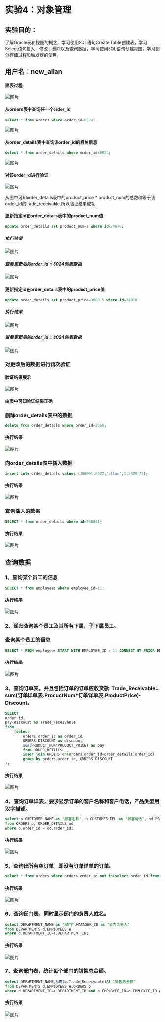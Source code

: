 # 实验4：对象管理

## 实验目的：
了解Oracle表和视图的概念，学习使用SQL语句Create Table创建表，学习Select语句插入，修改，删除以及查询数据，学习使用SQL语句创建视图，学习部分存储过程和触发器的使用。

## 用户名：new_allan

#### 建表过程
![图片](./images/01.png)

#### 从orders表中查询任一个order_id
```SQL
select * from orders where order_id=8024;
```
![图片](./images/02.png)

#### 从order_details表中查询该order_id的相关信息
```SQL
select * from order_details where order_id=8024;
```
![图片](./images/03.png)

#### 对该order_id进行验证
![图片](./images/04.png)

从图中可知order_details表中的product_price * product_num的总数和等于该order_id的trade_receivable,所以验证结果成功

#### 更新指定id在order_details表中的product_num值
```SQL
update order_details set product_num=1 where id=24070;
```
##### 执行结果
![图片](./images/05.png)

##### 查看更新后的order_id = 8024的表数据
![图片](./images/06.png)

#### 更新指定id在order_details表中的product_price值
```SQL
update order_details set product_price=9000.5 where id=24070;
```
##### 执行结果

![图片](./images/07.png)

##### 查看更新后的order_id = 8024的表数据
![图片](./images/08.png)

### 对更改后的数据进行再次验证

#### 验证结果展示
![图片](./images/09.png)

#### 由表中可知验证结果正确

### 删除order_details表中的数据
```SQL
delete from order_details where order_id=2668;
```
#### 执行结果
![图片](./images/10.png)

### 向order_details表中插入数据
```SQL
insert into order_details values (300001,8022,'allan',1,3829.72);
```
#### 执行结果
![图片](./images/11.png)

### 查询插入的数据
```SQL
SELECT * from order_details where id=300001;
```
#### 执行结果
![图片](./images/12.png)

## 查询数据
### 1、查询某个员工的信息
```SQL
SELECT * from employees where employee_id=11;
```
#### 执行结果
![图片](./images/4_01.png)

### 2、递归查询某个员工及其所有下属，子下属员工。
### 查询某个员工的信息
```SQL
SELECT * FROM employees START WITH EMPLOYEE_ID = 11 CONNECT BY PRIOR EMPLOYEE_ID = MANAGER_ID;
```
#### 执行结果
![图片](./images/4_02.png)

### 3、查询订单表，并且包括订单的订单应收货款: Trade_Receivable= sum(订单详单表.ProductNum*订单详单表.ProductPrice)- Discount。
```SQL
SELECT
order_id,
pay-discount as Trade_Receivable
from
    (select
        orders.order_id as order_id,
        ORDERS.DISCOUNT as discount,
        sum(PRODUCT_NUM*PRODUCT_PRICE) as pay
        from ORDER_DETAILS 
        inner join ORDERS on(orders.order_id=order_details.order_id) 
        group by orders.order_id, ORDERS.DISCOUNT
);
```
#### 执行结果
![图片](./images/4_03.png)

### 4、查询订单详表，要求显示订单的客户名称和客户电话，产品类型用汉字描述。
```SQL
select o.CUSTOMER_NAME as "顾客名称", o.CUSTOMER_TEL as "顾客电话", od.PRODUCT_NAME as "产品类型"
from ORDERS o, ORDER_DETAILS od
where o.order_id = od.order_id;
```
#### 执行结果
![图片](./images/4_04.png)

### 5、查询出所有空订单，即没有订单详单的订单。
```SQL
select * from orders where orders.order_id not in(select order_id from order_details);
```
#### 执行结果
![图片](./images/4_05.png)

### 6、查询部门表，同时显示部门的负责人姓名。
```SQL
select DEPARTMENT_NAME as "部门",MANAGER_ID as "部门负责人" 
from DEPARTMENTS d,EMPLOYEES e
where d.DEPARTMENT_ID=e.DEPARTMENT_ID;
```
#### 执行结果
![图片](./images/4_06.png)

### 7、查询部门表，统计每个部门的销售总金额。
```SQL
select DEPARTMENT_NAME,SUM(o.Trade_Receivable)AS "销售总金额"
from DEPARTMENTS d,EMPLOYEES e,ORDERS o
where d.DEPARTMENT_ID=e.DEPARTMENT_ID and e.EMPLOYEE_ID=o.EMPLOYEE_ID group by DEPARTMENT_NAME;
```
#### 执行结果
![图片](./images/4_07.png)
